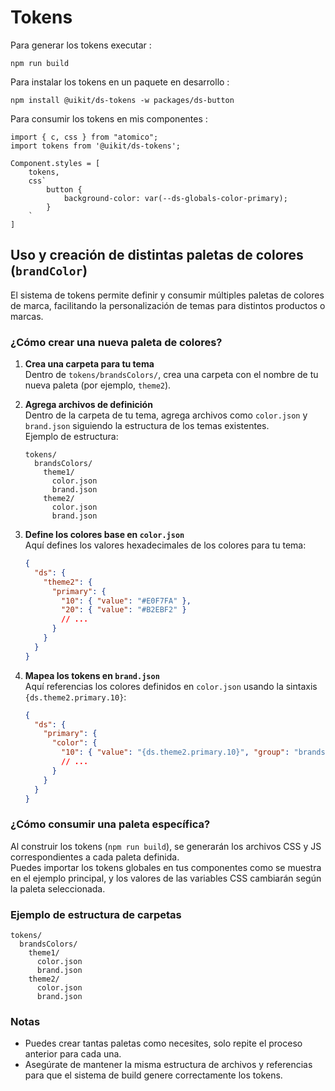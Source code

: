 # Tokens

Para generar los tokens executar :

````
npm run build
````

Para instalar los tokens en un paquete en desarrollo :
````
npm install @uikit/ds-tokens -w packages/ds-button
````

Para consumir los tokens en mis componentes :

```
import { c, css } from "atomico";
import tokens from '@uikit/ds-tokens';

Component.styles = [
    tokens,
    css`
        button {
            background-color: var(--ds-globals-color-primary);
        }
    `
]
```

## Uso y creación de distintas paletas de colores (`brandColor`)

El sistema de tokens permite definir y consumir múltiples paletas de colores de marca, facilitando la personalización de temas para distintos productos o marcas.

### ¿Cómo crear una nueva paleta de colores?

1. **Crea una carpeta para tu tema**  
   Dentro de `tokens/brandsColors/`, crea una carpeta con el nombre de tu nueva paleta (por ejemplo, `theme2`).

2. **Agrega archivos de definición**  
   Dentro de la carpeta de tu tema, agrega archivos como `color.json` y `brand.json` siguiendo la estructura de los temas existentes.  
   Ejemplo de estructura:
   ```
   tokens/
     brandsColors/
       theme1/
         color.json
         brand.json
       theme2/
         color.json
         brand.json
   ```

3. **Define los colores base en `color.json`**  
   Aquí defines los valores hexadecimales de los colores para tu tema:
   ```json
   {
     "ds": {
       "theme2": {
         "primary": {
           "10": { "value": "#E0F7FA" },
           "20": { "value": "#B2EBF2" }
           // ...
         }
       }
     }
   }
   ```

4. **Mapea los tokens en `brand.json`**  
   Aquí referencias los colores definidos en `color.json` usando la sintaxis `{ds.theme2.primary.10}`:
   ```json
   {
     "ds": {
       "primary": {
         "color": {
           "10": { "value": "{ds.theme2.primary.10}", "group": "brands" }
           // ...
         }
       }
     }
   }
   ```

### ¿Cómo consumir una paleta específica?

Al construir los tokens (`npm run build`), se generarán los archivos CSS y JS correspondientes a cada paleta definida.  
Puedes importar los tokens globales en tus componentes como se muestra en el ejemplo principal, y los valores de las variables CSS cambiarán según la paleta seleccionada.

### Ejemplo de estructura de carpetas

```
tokens/
  brandsColors/
    theme1/
      color.json
      brand.json
    theme2/
      color.json
      brand.json
```

### Notas

- Puedes crear tantas paletas como necesites, solo repite el proceso anterior para cada una.
- Asegúrate de mantener la misma estructura de archivos y referencias para que el sistema de build genere correctamente los tokens.

